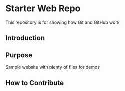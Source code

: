 # Starter Web Repo

This repository is for showing how Git and GitHub work

## Introduction

## Purpose

Sample website with plenty of files for demos

## How to Contribute

